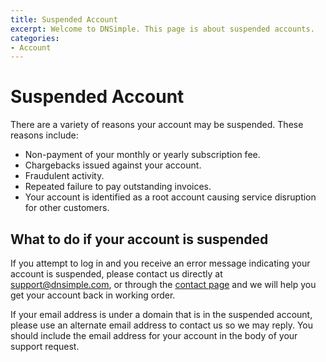 ```yaml
---
title: Suspended Account
excerpt: Welcome to DNSimple. This page is about suspended accounts.
categories:
- Account
---
```


# Suspended Account

There are a variety of reasons your account may be suspended. These reasons include:

- Non-payment of your monthly or yearly subscription fee.
- Chargebacks issued against your account.
- Fraudulent activity.
- Repeated failure to pay outstanding invoices.
- Your account is identified as a root account causing service disruption for other customers.

## What to do if your account is suspended

If you attempt to log in and you receive an error message indicating your account is suspended, please contact us directly at [support@dnsimple.com](mailto:support@dnsimple.com), or through the [contact page](https://dnsimple.com/contact) and we will help you get your account back in working order.

If your email address is under a domain that is in the suspended account, please use an alternate email address to contact us so we may reply. You should include the email address for your account in the body of your support request.
